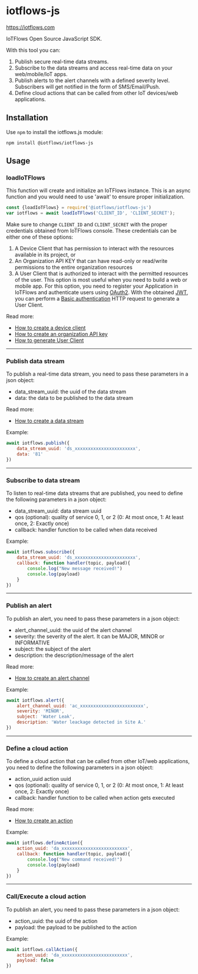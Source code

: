 # iotflows-js

https://iotflows.com

IoTFlows Open Source JavaScript SDK.

With this tool you can:
1. Publish secure real-time data streams.
2. Subscribe to the data streams and access real-time data on your web/mobile/IoT apps.
3. Publish alerts to the alert channels with a defined severity level. Subscribers will get notified in the form of SMS/Email/Push.
4. Define cloud actions that can be called from other IoT devices/web applications.

## Installation
Use `npm` to install the iotflows.js module:

```
npm install @iotflows/iotflows-js
```

## Usage
### loadIoTFlows
This function will create and initialize an IoTFlows instance. This is an async function and you would need to use 'await' to ensure proper initialization.

```javascript
const {loadIoTFlows} = require('@iotflows/iotflows-js')
var iotflows = await loadIoTFlows('CLIENT_ID', 'CLIENT_SECRET');
```

Make sure to change `CLIENT_ID` and `CLIENT_SECRET` with the proper credentials obtained from IoTFlows console. 
These credentials can be either one of these options:
1. A Device Client that has permission to interact with the resources available in its project, or
2. An Organization API KEY that can have read-only or read/write permissions to the entire organization resources
3. A User Client that is authorized to interact with the permitted resources of the user. This option is most useful when you need to build a web or mobile app. For this option, you need to register your Application in IoTFlows and authenticate users using [OAuth2](https://oauth.net/2). With the obtained [JWT](https://jwt.io/), you can perform a [Basic authentication](https://en.wikipedia.org/wiki/Basic_access_authentication) HTTP request to generate a User Client.

Read more:
- [How to create a device client](https://docs.iotflows.com/iotflows-platform/creating-a-device-client) 
- [How to create an organization API key](https://docs.iotflows.com/iotflows-platform/creating-an-organization-api-key)
- [How to generate User Client](https://rest-api-docs.iotflows.com/#tag/Users/paths/~1v1~1users~1authorize/get)

---

### Publish data stream
To publish a real-time data stream, you need to pass these parameters in a json object:

- data_stream_uuid: the uuid of the data stream
- data: the data to be published to the data stream

Read more:
- [How to create a data stream](https://docs.iotflows.com/iotflows-platform/creating-a-data-stream)

Example:
```javascript
await iotflows.publish({
    data_stream_uuid: 'ds_xxxxxxxxxxxxxxxxxxxxxxx',
    data: '81'
})   
```

---

### Subscribe to data stream
To listen to real-time data streams that are published, you need to define the following parameters in a json object:

- data_stream_uuid: data stream uuid
- qos (optional): quality of service 0, 1, or 2 (0: At most once, 1: At least once, 2: Exactly once)
- callback: handler function to be called when data received

Example:
```javascript
await iotflows.subscribe({
    data_stream_uuid: 'ds_xxxxxxxxxxxxxxxxxxxxxxx',        
    callback: function handler(topic, payload){
        console.log("New message received!")        
        console.log(payload)        
    }
})
```

---

### Publish an alert
To publish an alert, you need to pass these parameters in a json object:

- alert_channel_uuid: the uuid of the alert channel
- severity: the severity of the alert. It can be MAJOR, MINOR or INFORMATIVE
- subject: the subject of the alert
- description: the description/message of the alert

Read more:
- [How to create an alert channel](https://docs.iotflows.com/iotflows-platform/alert-channel#creating-an-alert-channel)

Example:
```javascript
await iotflows.alert({
    alert_channel_uuid: 'ac_xxxxxxxxxxxxxxxxxxxxxxxx',
    severity: 'MINOR',
    subject: 'Water Leak',
    description: 'Water leackage detected in Site A.'
})  
```

---

### Define a cloud action
To define a cloud action that can be called from other IoT/web applications, you need to define the following parameters in a json object:

- action_uuid action uuid
- qos (optional): quality of service 0, 1, or 2 (0: At most once, 1: At least once, 2: Exactly once)
- callback: handler function to be called when action gets executed

Read more:
- [How to create an action](https://docs.iotflows.com/iotflows-platform/creating-an-action)

Example:
```javascript
await iotflows.defineAction({
    action_uuid: 'da_xxxxxxxxxxxxxxxxxxxxxxxxx',
    callback: function handler(topic, payload){
        console.log("New command received!")        
        console.log(payload)                
    }
})
```

---

### Call/Execute a cloud action
To publish an alert, you need to pass these parameters in a json object:

- action_uuid: the uuid of the action
- payload: the payload to be published to the action

Example:
```javascript
await iotflows.callAction({
    action_uuid: 'da_xxxxxxxxxxxxxxxxxxxxxxxxx',
    payload: false
})   
```






    